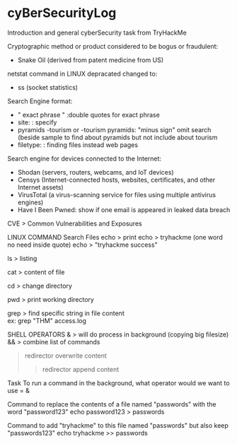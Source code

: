 # cyBerSecurityLog
Introduction and general cyberSecurity task from TryHackMe

Cryptographic method or product considered to be bogus or fraudulent: 
- Snake Oil (derived from patent medicine from US)

netstat command in LINUX depracated changed to: 
- ss (socket statistics)

Search Engine format:
- " exact phrase " :double quotes for exact phrase
- site: : specify
- pyramids -tourism or -tourism pyramids:  "minus sign" omit search (beside sample to find about pyramids but not include about tourism
- filetype: : finding files instead web pages

Search engine for devices connected to the Internet:
- Shodan (servers, routers, webcams, and IoT devices)
- Censys (Internet-connected hosts, websites, certificates, and other Internet assets)
- VirusTotal (a virus-scanning service for files using multiple antivirus engines)
- Have I Been Pwned: show if one email is appeared in leaked data breach

CVE > Common Vulnerabilities and Exposures

LINUX COMMAND
Search Files
echo > print 
echo > tryhackme 
(one word no need inside quote)
echo > "tryhackme success"

ls > listing

cat > content of file 

cd > change directory 

pwd > print working directory 

grep > find specific string in file content  
ex: grep "THM" access.log

SHELL OPERATORS 
& > will do process in background (copying big filesize)
&& > combine list of commands
 > redirector overwrite content
 >> redirector append content

Task
To run a command in the background, what operator would we want to use = &

Command to replace the contents of a file named "passwords" with the word "password123"
echo password123 > passwords

Command to add "tryhackme" to this file named "passwords" but also keep "passwords123"
echo tryhackme >> passwords



